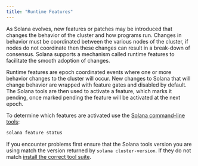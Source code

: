 ```yaml
---
title: "Runtime Features"
---
```


As Solana evolves, new features or patches may be introduced that changes the
behavior of the cluster and how programs run.  Changes in behavior must be
coordinated between the various nodes of the cluster, if nodes do not coordinate
then these changes can result in a break-down of consensus.  Solana supports a
mechanism called runtime features to facilitate the smooth adoption of changes.

Runtime features are epoch coordinated events where one or more behavior changes
to the cluster will occur.  New changes to Solana that will change behavior are
wrapped with feature gates and disabled by default.  The Solana tools are then
used to activate a feature, which marks it pending, once marked pending the
feature will be activated at the next epoch.

To determine which features are activated use the [Solana command-line
tools](cli/install-solana-cli-tools.md):

```bash
solana feature status
```

If you encounter problems first ensure that the Solana tools version you are
using match the version returned by `solana cluster-version`.  If they do not
match [install the correct tool suite](cli/install-solana-cli-tools.md).
